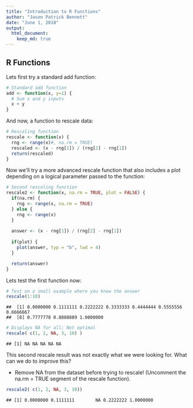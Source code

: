 ```yaml
---
title: "Introduction to R Functions"
author: "Jason Patrick Bennett"
date: "June 1, 2018"
output:
  html_document:
    keep_md: true
---
```




## R Functions

Lets first try a standard add function:


```r
# Standard add function
add <- function(x, y=1) {
  # Sum x and y inputs
  x + y
}
```

And now, a function to rescale data:


```r
# Rescaling function
rescale <- function(x) {
  rng <- range(x)#, na.rm = TRUE)
  rescaled <- (x - rng[1]) / (rng[2] - rng[1])
  return(rescaled)
}
```

Now we'll try a more advanced rescale function that also includes a plot depending on a logical parameter passed to the function:


```r
# Second rescaling function
rescale2 <- function(x, na.rm = TRUE, plot = FALSE) {
  if(na.rm) {
    rng <- range(x, na.rm = TRUE)
  } else {
    rng <- range(x)
  }
  
  answer <- (x - rng[1]) / (rng[2] - rng[1])
  
  if(plot) {
    plot(answer, typ = "b", lwd = 4)
  }

  return(answer)
}
```

Lets test the first function now:


```r
# Test on a small example where you know the answer
rescale(1:10)
```

```
##  [1] 0.0000000 0.1111111 0.2222222 0.3333333 0.4444444 0.5555556 0.6666667
##  [8] 0.7777778 0.8888889 1.0000000
```


```r
# Displays NA for all; Not optimal
rescale( c(1, 2, NA, 3, 10) )
```

```
## [1] NA NA NA NA NA
```

This second rescale result was not exactly what we were looking for. What can we do to improve this?

  - Remove NA from the dataset before trying to rescale! (Uncomment the na.rm = TRUE      segment of the rescale function).


```r
rescale2( c(1, 2, NA, 3, 10))
```

```
## [1] 0.0000000 0.1111111        NA 0.2222222 1.0000000
```
